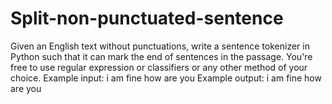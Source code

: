 # Split-non-punctuated-sentence
Given an English text without punctuations, write a sentence tokenizer in Python such that it can mark the end of sentences in the passage. You're free to use regular expression or classifiers or any other method of your choice.  Example input: i am fine how are you Example output: i am fine                          how are you
